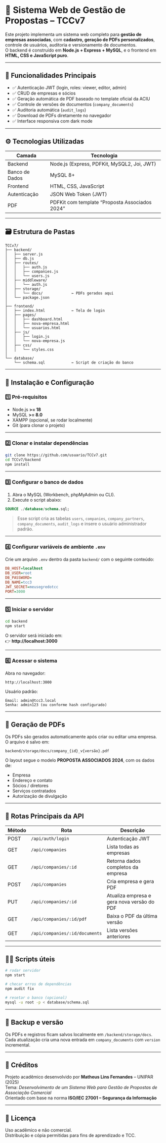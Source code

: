 # 🧩 Sistema Web de Gestão de Propostas – TCCv7

Este projeto implementa um sistema web completo para **gestão de empresas associadas**, com **cadastro, geração de PDFs personalizados**, controle de usuários, auditoria e versionamento de documentos.  
O backend é construído em **Node.js + Express + MySQL**, e o frontend em **HTML, CSS e JavaScript puro**.

---

## 🚀 Funcionalidades Principais

- ✅ Autenticação JWT (login, roles: viewer, editor, admin)  
- ✅ CRUD de empresas e sócios  
- ✅ Geração automática de PDF baseado no template oficial da ACIU  
- ✅ Controle de versões de documentos (`company_documents`)  
- ✅ Auditoria automática (`audit_logs`)  
- ✅ Download de PDFs diretamente no navegador  
- ✅ Interface responsiva com dark mode

---

## ⚙️ Tecnologias Utilizadas

| Camada | Tecnologia |
|--------|-------------|
| Backend | Node.js (Express, PDFKit, MySQL2, Joi, JWT) |
| Banco de Dados | MySQL 8+ |
| Frontend | HTML, CSS, JavaScript |
| Autenticação | JSON Web Token (JWT) |
| PDF | PDFKit com template “Proposta Associados 2024” |

---

## 🗃️ Estrutura de Pastas

```
TCCv7/
├── backend/
│   ├── server.js
│   ├── db.js
│   ├── routes/
│   │   ├── auth.js
│   │   ├── companies.js
│   │   └── users.js
│   ├── middleware/
│   │   └── auth.js
│   ├── storage/
│   │   └── docs/             ← PDFs gerados aqui
│   └── package.json
│
├── frontend/
│   ├── index.html            ← Tela de login
│   ├── pages/
│   │   ├── dashboard.html
│   │   ├── nova-empresa.html
│   │   └── usuarios.html
│   ├── js/
│   │   ├── login.js
│   │   └── nova-empresa.js
│   ├── css/
│   │   └── styles.css
│
└── database/
    └── schema.sql            ← Script de criação do banco
```

---

## 🧱 Instalação e Configuração

### 1️⃣ Pré-requisitos
- Node.js **>= 18**
- MySQL **>= 8.0**
- XAMPP (opcional, se rodar localmente)
- Git (para clonar o projeto)

---

### 2️⃣ Clonar e instalar dependências
```bash
git clone https://github.com/usuario/TCCv7.git
cd TCCv7/backend
npm install
```

---

### 3️⃣ Configurar o banco de dados
1. Abra o MySQL (Workbench, phpMyAdmin ou CLI).  
2. Execute o script abaixo:

```sql
SOURCE ./database/schema.sql;
```

> Esse script cria as tabelas `users`, `companies`, `company_partners`, `company_documents`, `audit_logs` e insere o usuário administrador padrão.

---

### 4️⃣ Configurar variáveis de ambiente `.env`
Crie um arquivo `.env` dentro da pasta `backend/` com o seguinte conteúdo:

```ini
DB_HOST=localhost
DB_USER=root
DB_PASSWORD=
DB_NAME=tcc3
JWT_SECRET=meusegredotcc
PORT=3000
```

---

### 5️⃣ Iniciar o servidor
```bash
cd backend
npm start
```

O servidor será iniciado em:  
👉 **http://localhost:3000**

---

### 6️⃣ Acessar o sistema

Abra no navegador:
```
http://localhost:3000
```

Usuário padrão:
```
Email: admin@tcc3.local
Senha: admin123 (ou conforme hash configurado)
```

---

## 🧾 Geração de PDFs

Os PDFs são gerados automaticamente após criar ou editar uma empresa.  
O arquivo é salvo em:
```
backend/storage/docs/company_{id}_v{versão}.pdf
```

O layout segue o modelo **PROPOSTA ASSOCIADOS 2024**, com os dados de:
- Empresa  
- Endereço e contato  
- Sócios / diretores  
- Serviços contratados  
- Autorização de divulgação  

---

## 🧰 Rotas Principais da API

| Método | Rota | Descrição |
|---------|------|-----------|
| POST | `/api/auth/login` | Autenticação JWT |
| GET | `/api/companies` | Lista todas as empresas |
| GET | `/api/companies/:id` | Retorna dados completos da empresa |
| POST | `/api/companies` | Cria empresa e gera PDF |
| PUT | `/api/companies/:id` | Atualiza empresa e gera nova versão do PDF |
| GET | `/api/companies/:id/pdf` | Baixa o PDF da última versão |
| GET | `/api/companies/:id/documents` | Lista versões anteriores |

---

## 🧑‍💻 Scripts úteis

```bash
# rodar servidor
npm start

# checar erros de dependências
npm audit fix

# resetar o banco (opcional)
mysql -u root -p < database/schema.sql
```

---

## 💾 Backup e versão

Os PDFs e registros ficam salvos localmente em `/backend/storage/docs`.  
Cada atualização cria uma nova entrada em `company_documents` com `version` incremental.

---

## 🧠 Créditos

Projeto acadêmico desenvolvido por **Matheus Lins Fernandes** – UNIPAR (2025)  
Tema: *Desenvolvimento de um Sistema Web para Gestão de Propostas de Associação Comercial*  
Orientado com base na norma **ISO/IEC 27001 – Segurança da Informação**

---

## 📄 Licença

Uso acadêmico e não comercial.  
Distribuição e cópia permitidas para fins de aprendizado e TCC.
